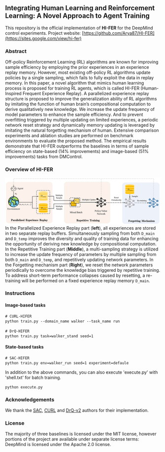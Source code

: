## Integrating Human Learning and Reinforcement Learning: A Novel Approach to Agent Training

This repository is the official implementation of **HI-FER** for the DeepMind control experiments.
Project website: [https://github.com/Arya87/HI-FER](https://sites.google.com/view/hi-fer)

### Abstract
Off-policy Reinforcement Learning (RL) algorithms are known for improving sample efficiency by employing the prior experiences in an experience replay memory. However, most existing off-policy RL algorithms update policies by a single sampling, which fails to fully exploit the data in replay memory. In this paper, a novel algorithm that mimics human learning process is proposed for training RL agents, which is called HI-FER (Human-Inspired Frequent Experience Replay). A parallelized experience replay structure is proposed to improve the generalization ability of RL algorithms by imitating the function of human brain’s compositional computation to derive qualitatively new knowledge. We increase the update frequency of model parameters to enhance the sample efficiency. And to prevent overfitting triggered by multiple updating on limited experiences, a periodic network reset strategy and dynamically memory updating is leveraged by imitating the natural forgetting mechanism of human. Extensive comparison experiments and ablation studies are performed on benchmark environments to evaluate the proposed method. The empirical results demonstrate that HI-FER outperforms the baselines in terms of sample efficiency on state-based (14% improvements) and image-based (51% improvements) tasks from DMControl.

### Overview of HI-FER
![](overview.jpg)
In the Parallelized Experience Replay part (**left**), all experiences are stored in two separate replay buffers. Simultaneously sampling from both `D_main` and `D_temp` improves the diversity and quality of training data for enhancing the opportunity of deriving new knowledge by compositional computation. In the Repetitive Training part (**Middle**), a multi-sampling strategy is utilized to increase the update frequency of parameters by multiple sampling from both `D_main` and `D_temp`, and repetitively updating network parameters. In the Forgetting mechanism part (**Right**), we reset the network parameters periodically to overcome the knowledge bias triggered by repetitive training. To address short-term performance collapses caused by resetting, a re-training will be performed on a fixed experience replay memory `D_main`. 

### Instructions
#### Image-based tasks
```
# CURL-HIFER
python train.py --domain_name walker --task_name run

# DrQ-HIFER
python train.py task=walker_stand seed=1
```
#### State-based tasks
```
# SAC-HIFER
python train.py env=walker_run seed=1 experiment=defaule
```
In addition to the above commands, you can also execute 'execute.py' with 'shell.txt' for batch training.
```
python execute.py
```
### Acknowledgements
We thank the  [SAC](https://github.com/denisyarats/pytorch_sac), [CURL](https://mishalaskin.github.io/curl/) and [DrQ-v2](https://github.com/facebookresearch/drqv2) authors for their implementation.
### License
The majority of three baselines is licensed under the MIT license, however portions of the project are available under separate license terms: DeepMind is licensed under the Apache 2.0 license.
